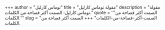 +++
author = "توماس كارليل"
title = "مقولة توماس كارليل"
description = "مقولة توماس كارليل: الصمت أكثر فصاحة من الكلمات."
quote = '''الصمت أكثر فصاحة من الكلمات.'''
slug = "الصمت-أكثر-فصاحة-من-الكلمات"
+++
الصمت أكثر فصاحة من الكلمات.
